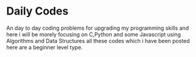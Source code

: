 <h1>Daily Codes</h1>
<p>An day to day coding problems for upgrading my programming skills and here i will be morely focusing on C,Python and some Javascript using Algorithms and Data Structures all these codes which i have been posted here are a beginner level type. 

